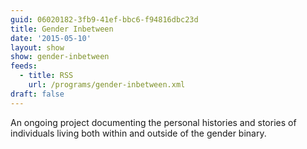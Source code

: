 ```yaml
---
guid: 06020182-3fb9-41ef-bbc6-f94816dbc23d
title: Gender Inbetween
date: '2015-05-10'
layout: show 
show: gender-inbetween
feeds:
  - title: RSS
    url: /programs/gender-inbetween.xml
draft: false 
---
```

An ongoing project documenting the personal histories and stories of individuals living both within and outside of the gender binary.
